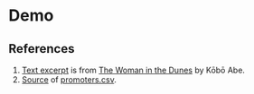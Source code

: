 # Demo

## References

1. [Text excerpt](./data/one_percent.txt) is from [The Woman in the Dunes](https://www.goodreads.com/book/show/38229707) by Kōbō Abe.
2. [Source](https://archive.ics.uci.edu/ml/datasets/Molecular+Biology+\(Promoter+Gene+Sequences\)) of [promoters.csv](./data/promoters.csv).
